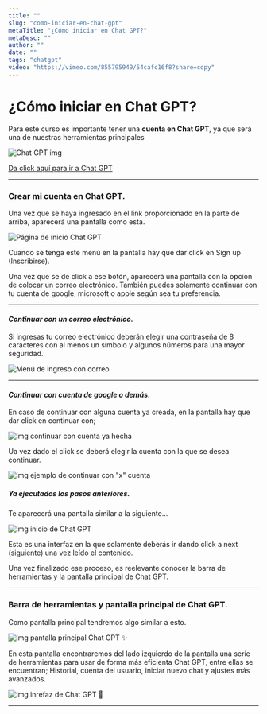 ```yaml
---
title: ""
slug: "como-iniciar-en-chat-gpt"
metaTitle: "¿Cómo iniciar en Chat GPT?"
metaDesc: ""	
author: ""	
date: ""	
tags: "chatgpt"
video: "https://vimeo.com/855795949/54cafc16f8?share=copy"
---
```

# ¿Cómo iniciar en Chat GPT?

Para este curso es importante tener una **cuenta en Chat GPT**, ya que será una de nuestras herramientas principales

![Chat GPT img](./ima/ChatGPT1.png)

[Da click aquí para ir a Chat GPT](https://chat.openai.com/auth/login)

---
### Crear mi cuenta en Chat GPT.

Una vez que se haya ingresado en el link proporcionado en la parte de arriba, aparecerá una pantalla como esta.

![Página de inicio Chat GPT](./ima/registrochatgpt.png)

Cuando se tenga este menú en la pantalla hay que dar click en Sign up (Inscribirse).

Una vez que se de click a ese botón, aparecerá una pantalla con la opción de colocar un correo electrónico. 
También puedes solamente continuar con tu cuenta de google, microsoft o apple según sea tu preferencia.

---

#### _Continuar con un correo electrónico._

Si ingresas tu correo electrónico deberán elegir una contraseña de 8 caracteres con al menos un símbolo y algunos números para una mayor seguridad.

![Menú de ingreso con correo](./ima/withmail.png)

---

#### _Continuar con cuenta de google o demás._

En caso de continuar con alguna cuenta ya creada, en la pantalla hay que dar click en continuar con;

![img continuar con cuenta ya hecha](./ima/accountchatgpt.png)

Ua vez dado el click se deberá elegir la cuenta con la que se desea continuar.

![img ejemplo de continuar con "x" cuenta](./ima/continuarcon.png)

##### Ya ejecutados los pasos anteriores.
Te aparecerá una pantalla similar a la siguiente...

![img inicio de Chat GPT](./ima/iniciopagchat.png)

Esta es una interfaz en la que solamente deberás ir dando click a next (siguiente) una vez leído el contenido.

Una vez finalizado ese proceso, es reelevante conocer la barra de herramientas y la pantalla principal de Chat GPT.

---

### Barra de herramientas y pantalla principal de Chat GPT.

Como pantalla principal tendremos algo similar a esto.

![img pantalla principal Chat GPT ✨](./ima/piniciogpt.png)

En esta pantalla encontraremos del lado izquierdo de la pantalla una serie de herramientas para usar de forma más eficienta Chat GPT, entre ellas se encuentran; Historial, cuenta del usuario, iniciar nuevo chat y ajustes más avanzados. 

![img inrefaz de Chat GPT 💭](./ima/interfazdechatgpt.png)

---